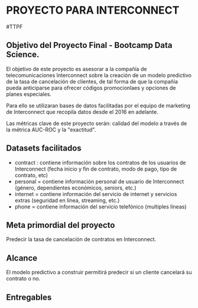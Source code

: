# PROYECTO PARA INTERCONNECT
#TTPF

## Objetivo del Proyecto Final - Bootcamp Data Science.

El objetivo de este proyecto es asesorar a la compañía de telecomunicaciones Interconnect sobre la creación de un modelo predictivo de la tasa de cancelación de clientes, de tal forma de que la compañía pueda anticiparse para ofrecer códigos promocionlaes y opciones de planes especiales. 

Para ello se utilizaran bases de datos facilitadas por el equipo de marketing de Interconnect que recopila datos desde el 2016 en adelante.

Las métricas clave de este proyecto serán: calidad del modelo a través de la métrica AUC-ROC y la "exactitud".

## Datasets facilitados

* contract : contiene información sobre los contratos de los usuarios de Interconnect (fecha inicio y fin de contrato, modo de pago, tipo de contrato, etc)
* personal = contiene información personal de usuario de Interconnect (género, dependientes económicos, seniors, etc.)
* internet = contiene información del servicio de internet y servicios extras (seguridad en linea, streaming, etc.)
* phone = contiene información del servicio telefónico (multiples líneas)

## Meta primordial del proyecto

Predecir la tasa de cancelación de contratos en Interconnect. 

## Alcance

El modelo predictivo a construir permitirá predecir si un cliente cancelará su contrato o no.

## Entregables





